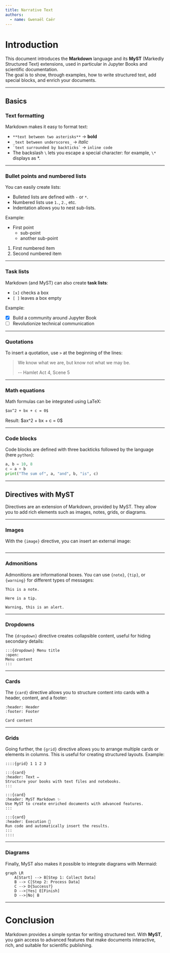 ```yaml
---
title: Narrative Text
authors:
  - name: Gwenaël Caër
---
```


# Introduction

This document introduces the **Markdown** language and its **MyST** (Markedly Structured Text) extensions, used in particular in Jupyter Books and scientific documentation.  
The goal is to show, through examples, how to write structured text, add special blocks, and enrich your documents.

---

## Basics

### Text formatting

Markdown makes it easy to format text:

- `**text between two asterisks**` → **bold**  
- `_text between underscores_` → _italic_  
- `` `text surrounded by backticks` `` → `inline code`  
- The backslash `\` lets you escape a special character: for example, `\*` displays as \*.

---

### Bullet points and numbered lists

You can easily create lists:

- Bulleted lists are defined with `-` or `*`.  
- Numbered lists use `1.`, `2.`, etc.  
- Indentation allows you to nest sub-lists.

Example:  

- First point  
  * sub-point  
  * another sub-point  

1. First numbered item  
2. Second numbered item  

---

### Task lists

Markdown (and MyST) can also create **task lists**:

- `[x]` checks a box  
- `[ ]` leaves a box empty  

Example:  

- [x] Build a community around Jupyter Book  
- [ ] Revolutionize technical communication  

---

### Quotations

To insert a quotation, use `>` at the beginning of the lines:  

> We know what we are, but know not what we may be.  
>  
> -- Hamlet Act 4, Scene 5  

---

### Math equations

Math formulas can be integrated using LaTeX:  

```markdown
$ax^2 + bx + c = 0$
````

Result: \$ax^2 + bx + c = 0\$

---

### Code blocks

Code blocks are defined with three backticks followed by the language (here `python`):

```python
a, b = 10, 8
c = a + b
print("The sum of", a, "and", b, "is", c)
```

---

## Directives with MyST

Directives are an extension of Markdown, provided by MyST. They allow you to add rich elements such as images, notes, grids, or diagrams.

---

### Images

With the `{image}` directive, you can insert an external image:

```{image} https://www.odatis-ocean.fr/fileadmin/user_upload/Logo-Odatis_fullsize.png
```

---

### Admonitions

Admonitions are informational boxes.
You can use `{note}`, `{tip}`, or `{warning}` for different types of messages:

```{note}
This is a note.
```

```{tip}
Here is a tip.
```

```{warning}
Warning, this is an alert.
```

---

### Dropdowns

The `{dropdown}` directive creates collapsible content, useful for hiding secondary details:

```
:::{dropdown} Menu title
:open:
Menu content
:::
```

---

### Cards

The `{card}` directive allows you to structure content into cards with a header, content, and a footer:

```{card} Card title
:header: Header
:footer: Footer

Card content
```

---

### Grids

Going further, the `{grid}` directive allows you to arrange multiple cards or elements in columns. This is useful for creating structured layouts. Example:

```
::::{grid} 1 1 2 3

:::{card}
:header: Text ✏️
Structure your books with text files and notebooks.
:::

:::{card}
:header: MyST Markdown ✨
Use MyST to create enriched documents with advanced features.
:::

:::{card}
:header: Execution 🔁
Run code and automatically insert the results.
:::
::::
```

---

### Diagrams

Finally, MyST also makes it possible to integrate diagrams with Mermaid:

```{mermaid}
graph LR
    A[Start] --> B[Step 1: Collect Data]
    B --> C[Step 2: Process Data]
    C --> D{Success?}
    D -->|Yes| E[Finish]
    D -->|No| B
```

---

# Conclusion

Markdown provides a simple syntax for writing structured text.
With **MyST**, you gain access to advanced features that make documents interactive, rich, and suitable for scientific publishing.

